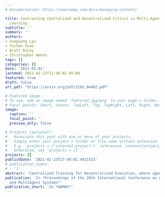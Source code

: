```yaml
---
# Documentation: https://wowchemy.com/docs/managing-content/

title: Contrasting Centralized and Decentralized Critics in Multi-Agent Reinforcement
  Learning
subtitle: ''
summary: ''
authors:
- Xueguang Lyu
- Yuchen Xiao
- Brett Daley
- Christopher Amato
tags: []
categories: []
date: '2021-01-01'
lastmod: 2021-02-23T12:48:02-05:00
featured: true
draft: false
url_pdf: "https://arxiv.org/pdf/2102.04402.pdf"

# Featured image
# To use, add an image named `featured.jpg/png` to your page's folder.
# Focal points: Smart, Center, TopLeft, Top, TopRight, Left, Right, BottomLeft, Bottom, BottomRight.
image:
  caption: ''
  focal_point: ''
  preview_only: false

# Projects (optional).
#   Associate this post with one or more of your projects.
#   Simply enter your project's folder or file name without extension.
#   E.g. `projects = ["internal-project"]` references `content/project/deep-learning/index.md`.
#   Otherwise, set `projects = []`.
projects: []
publishDate: '2021-02-23T17:48:02.492153Z'
# publication_types:
# - '1'
abstract: 'Centralized Training for Decentralized Execution, where agents are trained offline using centralized information but execute in a decentralized manner online, has gained popularity in the multi-agent reinforcement learning community. In particular, actor-critic methods with a centralized critic and decentralized actors are a common instance of this idea. However, the implications of using a centralized critic in this context are not fully discussed and understood even though it is the standard choice of many algorithms. We therefore formally analyze centralized and decentralized critic approaches, providing a deeper understanding of the implications of critic choice. Because our theory makes unrealistic assumptions, we also empirically compare the centralized and decentralized critic methods over a wide set of environments to validate our theories and to provide practical advice. We show that there exist misconceptions regarding centralized critics in the current literature and show that the centralized critic design is not strictly beneficial, but rather both centralized and decentralized critics have different pros and cons that should be taken into account by algorithm designers.'
publication: 'In *Proceedings of the 20th International Conference on Autonomous Agents
  and MultiAgent Systems*'
publication_short: 'In *AAMAS*'
---
```

